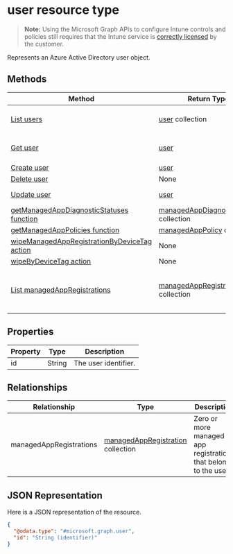 ﻿# user resource type

> **Note:** Using the Microsoft Graph APIs to configure Intune controls and policies still requires that the Intune service is [correctly licensed](https://go.microsoft.com/fwlink/?linkid=839381) by the customer.

Represents an Azure Active Directory user object.
## Methods
|Method|Return Type|Description|
|---|---|---|
|[List users](../api/intune_mam_user_list.md)|[user](../resources/intune_mam_user.md) collection|List properties and relationships of the [user](../resources/intune_mam_user.md) objects.|
|[Get user](../api/intune_mam_user_get.md)|[user](../resources/intune_mam_user.md)|Read properties and relationships of the [user](../resources/intune_mam_user.md) object.|
|[Create user](../api/intune_mam_user_create.md)|[user](../resources/intune_mam_user.md)|Create a new [user](../resources/intune_mam_user.md) object.|
|[Delete user](../api/intune_mam_user_delete.md)|None|Deletes a [user](../resources/intune_mam_user.md).|
|[Update user](../api/intune_mam_user_update.md)|[user](../resources/intune_mam_user.md)|Update the properties of a [user](../resources/intune_mam_user.md) object.|
|[getManagedAppDiagnosticStatuses function](../api/intune_mam_user_getmanagedappdiagnosticstatuses.md)|[managedAppDiagnosticStatus](../resources/intune_mam_managedappdiagnosticstatus.md) collection|Not yet documented|
|[getManagedAppPolicies function](../api/intune_mam_user_getmanagedapppolicies.md)|[managedAppPolicy](../resources/intune_mam_managedapppolicy.md) collection|Not yet documented|
|[wipeManagedAppRegistrationByDeviceTag action](../api/intune_mam_user_wipemanagedappregistrationbydevicetag.md)|None|Not yet documented|
|[wipeByDeviceTag action](../api/intune_mam_user_wipebydevicetag.md)|None|Not yet documented|
|[List managedAppRegistrations](../api/intune_mam_user_list_managedappregistration.md)|[managedAppRegistration](../resources/intune_mam_managedappregistration.md) collection|Get the managedAppRegistrations from the managedAppRegistrations navigation property.|

## Properties
|Property|Type|Description|
|---|---|---|
|id|String|The user identifier.|

## Relationships
|Relationship|Type|Description|
|---|---|---|
|managedAppRegistrations|[managedAppRegistration](../resources/intune_mam_managedappregistration.md) collection|Zero or more managed app registrations that belong to the user.|

## JSON Representation
Here is a JSON representation of the resource.
<!-- {
  "blockType": "resource",
  "keyProperty": "id",
  "@odata.type": "microsoft.graph.user"
}
-->
```json
{
  "@odata.type": "#microsoft.graph.user",
  "id": "String (identifier)"
}
```



